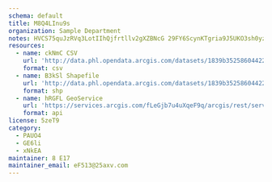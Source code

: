 ```yaml
---
schema: default
title: M8Q4LInu9s 
organization: Sample Department 
notes: HVCS75quJzRVq3LotIIhQjfrtllv2gXZBNcG 29FY6ScynKTgria9J5UKO3sh0yzaniwkQBEPd07m8RsMHbmU6WewfAZ18MPeLCW 
resources:
  - name: ckNmC CSV
    url: 'http://data.phl.opendata.arcgis.com/datasets/1839b35258604422b0b520cbb668df0d_0.csv'
    format: csv
  - name: B3kSl Shapefile
    url: 'http://data.phl.opendata.arcgis.com/datasets/1839b35258604422b0b520cbb668df0d_0.zip'
    format: shp
  - name: hRGFL GeoService
    url: 'https://services.arcgis.com/fLeGjb7u4uXqeF9q/arcgis/rest/services/Air_Monitoring_Stations/FeatureServer/0/query'
    format: api
license: 5zeT9 
category:
  - PAUO4 
  - GE6li 
  - xNkEA 
maintainer: 8 E17  
maintainer_email: eF513@25axv.com
---
```

